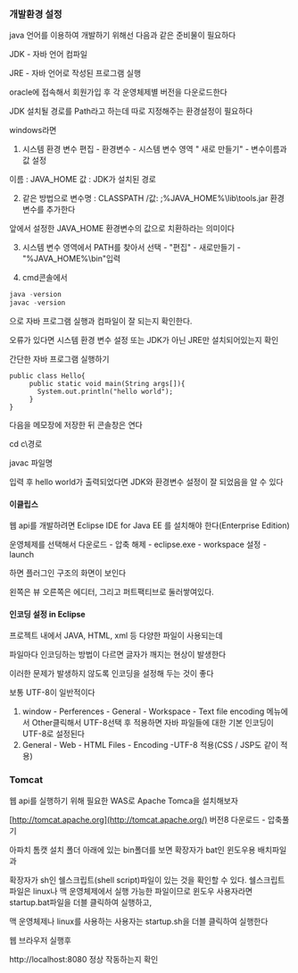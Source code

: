 ###  개발환경 설정

java 언어를 이용하여 개발하기 위해선 다음과 같은 준비물이 필요하다

JDK - 자바 언어 컴파일

JRE - 자바 언어로 작성된 프로그램 실행

oracle에 접속해서 회원가입 후 각 운영체제별 버전을 다운로드한다



JDK 설치될 경로를 Path라고 하는데 따로 지정해주는 환경설정이 필요하다

windows라면

1. 시스템 환경 변수 편집 - 환경변수 - 시스템 변수 영역 " 새로 만들기"  - 변수이름과 값 설정

이름 : JAVA_HOME 값 : JDK가 설치된 경로

2. 같은 방법으로 변수명 : CLASSPATH /값: ;%JAVA_HOME%\lib\tools.jar 환경변수를 추가한다

앞에서 설정한 JAVA_HOME  환경변수의 값으로 치환하라는 의미이다

3. 시스템 변수 영역에서 PATH를 찾아서 선택 - "편집" - 새로만들기 - "%JAVA_HOME%\bin"입력

4.  cmd콘솔에서 

   ```java
   java -version
   javac -version
   ```

으로 자바 프로그램 실행과 컴파일이 잘 되는지 확인한다.

오류가 있다면 시스템 환경 변수 설정 또는 JDK가 아닌 JRE만 설치되어있는지 확인



간단한 자바 프로그램 실행하기

```
public class Hello{
     public static void main(String args[]){
       System.out.println("hello world");
     }
}
```

다음을 메모장에 저장한 뒤 콘솔창은 연다

cd c\경로

javac 파일명

입력 후 hello world가 출력되었다면 JDK와 환경변수 설정이 잘 되었음을 알 수 있다



#### 이클립스

웹 api를 개발하려면 Eclipse IDE for Java EE 를 설치해야 한다(Enterprise Edition)

운영체제를 선택해서 다운로드 - 압축 해제 - eclipse.exe - workspace 설정 - launch

하면 플러그인 구조의 화면이 보인다

왼쪽은 뷰 오른쪽은 에디터, 그리고 퍼트팩티브로 둘러쌓여있다.



####  인코딩 설정 in Eclipse

프로젝트 내에서 JAVA, HTML, xml 등 다양한 파일이 사용되는데

파일마다 인코딩하는 방법이 다르면 글자가 깨지는 현상이 발생한다

이러한 문제가 발생하지 않도록 인코딩을 설정해 두는 것이 좋다

보통 UTF-8이 일반적이다

1. window - Perferences - General - Workspace - Text file encoding 메뉴에서 Other클릭해서 UTF-8선택 후 적용하면 자바 파일들에 대한 기본 인코딩이 UTF-8로 설정된다
2. General  - Web - HTML Files - Encoding -UTF-8 적용(CSS / JSP도 같이 적용)



###  Tomcat

웹 api를 실행하기 위해 필요한 WAS로 Apache Tomca을 설치해보자

[http://tomcat.apache.org](http://tomcat.apache.org/)  버전8 다운로드 - 압축풀기

아파치 톰캣 설치 폴더 아래에 있는 bin폴더를 보면 확장자가 bat인 윈도우용 배치파일과 

확장자가 sh인 쉘스크립트(shell script)파일이 있는 것을 확인할 수 있다.
쉘스크립트 파일은 linux나 맥 운영체제에서 실행 가능한 파일이므로
윈도우 사용자라면 startup.bat파일을 더블 클릭하여 실행하고,

맥 운영체제나 linux를 사용하는 사용자는 startup.sh을 더블 클릭하여 실행한다

웹 브라우저 실행후

http://localhost:8080 정상 작동하는지 확인